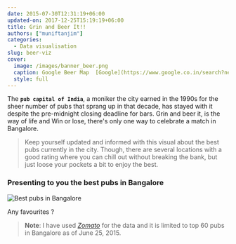 ```yaml
---
date: 2015-07-30T12:31:19+06:00
updated-on: 2017-12-25T15:19:19+06:00
title: Grin and Beer It!!
authors: ["muniftanjim"]
categories:
  - Data visualisation
slug: beer-viz
cover:
  image: /images/banner_beer.png
  caption: Google Beer Map  [Google](https://www.google.co.in/search?newwindow=1&sa=X&biw=1422&bih=781&q=bangalore+beer&npsic=0&rflfq=1&rlha=0&rllag=12938395,77592356,4059&tbm=lcl&ved=0ahUKEwi02Py-kojcAhUIcCsKHahrAnwQtgMIKg&tbs=lrf:!2m1!1e2!2m1!1e3!2m1!1e16!3sIAE,lf:1,lf_ui:9&rldoc=1#rlfi=hd:;si:;mv:!1m3!1d103188.50049573663!2d77.65805034999994!3d12.98510055000001!3m2!1i1002!2i637!4f13.1)
  style: full
---
```


The **`pub capital of India`**, a moniker the city earned in the 1990s for the sheer number of pubs that sprang up in that decade, has stayed with it despite the pre-midnight closing deadline for bars. Grin and beer it, is the way of life and Win or lose, there's only one way to celebrate a match in Bangalore.

>Keep yourself updated and informed with this visual about the best pubs currently in the city. Though, there are several locations with a good rating where you can chill out without breaking the bank, but just loose your pockets a bit to enjoy the best.


### Presenting to you the best pubs in Bangalore
<img src="/images/beer-viz.png" title="Best pubs in Bangalore" />

Any favourites ?

> <strong>Note</strong>: I have used <em><a href="https://www.zomato.com" target="_blank">Zomato</a></em> for the data and it is limited to top 60 pubs in Bangalore as of June 25, 2015.
